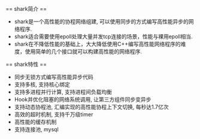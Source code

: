 == shark简介 ==
*  shark是一个高性能的协程网络组建, 可以使用同步的方式编写高性能异步的网络程序. 
*  shark适合需要使用epoll处理大量并发tcp连接的场景，性能与裸用epoll相当.
*  shark在不降低性能的基础上，大大降低使用C++编写高性能网络程序的难度，使用简单的几个接口就可以构建高性能的网络程序.

== shark特性 ==
*	同步无锁方式编写高性能异步代码
*	支持多核, 支持核心绑定
*	支持多进程并行计算, 支持进程间负载均衡
*	Hook并优化阻塞的网络系统调用, 让第三方组件同步变异步
*	支持动态协程池, 汇编实现的高性能协程上下文切换, 每秒达1.7亿次
*	高效的超时机制, 支持千万级timer
*	高性能的缓存机制
*	支持连接池, mysql
